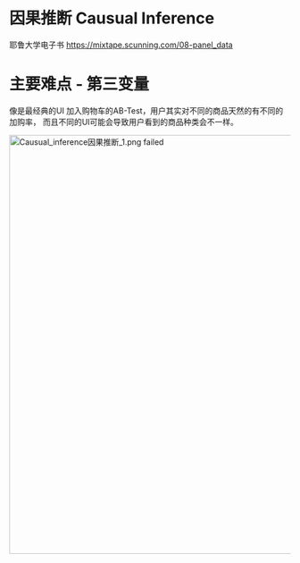 
# 因果推断 Causual Inference

耶鲁大学电子书
https://mixtape.scunning.com/08-panel_data




# 主要难点 - 第三变量


像是最经典的UI 加入购物车的AB-Test，用户其实对不同的商品天然的有不同的加购率，
而且不同的UI可能会导致用户看到的商品种类会不一样。

<img src="/Users/tatoaoliang/Documents/note_for_dev/image_saved/Causual_inference因果推断_1.png" alt="Causual_inference因果推断_1.png failed" width="750"/>




